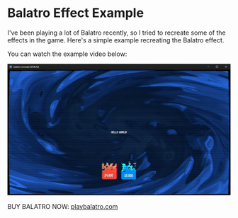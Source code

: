 # Balatro Effect Example

I've been playing a lot of Balatro recently, so I tried to recreate some of the effects in the game. Here's a simple example recreating the Balatro effect.

You can watch the example video below:

[![Balatro Effect](./.github/mp4/ss.png)](./.github/mp4/source.mp4)

BUY BALATRO NOW: [playbalatro.com](https://playbalatro.com)
